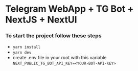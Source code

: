 # Telegram WebApp + TG Bot + NextJS + NextUI 

### To start the project follow these steps
- `yarn install`
- `yarn dev`
- create .env file in your root with this variable `NEXT_PUBLIC_TG_BOT_API_KEY=<YOUR-BOT-API-KEY>`
